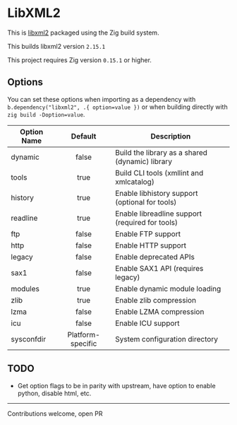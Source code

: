 # LibXML2

This is [libxml2](https://gitlab.gnome.org/GNOME/libxml2) packaged using the Zig build system.

This builds libxml2 version `2.15.1`

This project requires Zig version `0.15.1` or higher.

## Options

You can set these options when importing as a dependency with `b.dependency("libxml2", .{ option=value })` or when building directly with `zig build -Doption=value`.

| Option Name  | Default | Description                                      |
|--------------|:-------:|--------------------------------------------------|
| dynamic      | false   | Build the library as a shared (dynamic) library  |
| tools        | true    | Build CLI tools (xmllint and xmlcatalog)         |
| history      | true    | Enable libhistory support (optional for tools)   |
| readline     | true    | Enable libreadline support (required for tools)  |
| ftp          | false   | Enable FTP support                               |
| http         | false   | Enable HTTP support                              |
| legacy       | false   | Enable deprecated APIs                           |
| sax1         | false   | Enable SAX1 API (requires legacy)                |
| modules      | true    | Enable dynamic module loading                    |
| zlib         | true    | Enable zlib compression                          |
| lzma         | false   | Enable LZMA compression                          |
| icu          | false   | Enable ICU support                               |
| sysconfdir   | Platform-specific | System configuration directory         |

## TODO

- Get option flags to be in parity with upstream, have option to enable python, disable html, etc.

---

Contributions welcome, open PR

